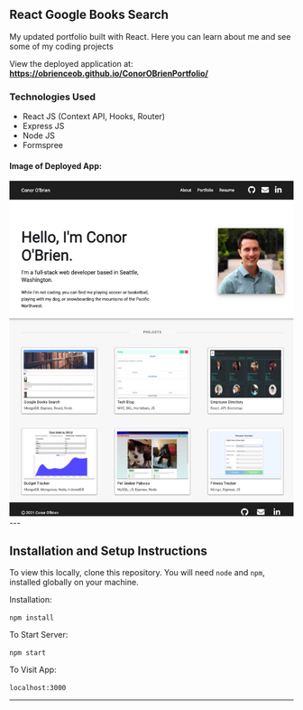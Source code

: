## React Google Books Search

My updated portfolio built with React. Here you can learn about me and see some of my coding projects

View the deployed application at: <b><a href="https://obrienceob.github.io/ConorOBrienPortfolio/" target="_blank">https://obrienceob.github.io/ConorOBrienPortfolio/</a></b>

### Technologies Used
 - React JS (Context API, Hooks, Router)
 - Express JS
 - Node JS
 - Formspree


#### Image of Deployed App:   

<img src="./imageofapp/D3129BEA-A150-4F9C-953B-76071F624B51.jpeg" alt="image of deployed app">
---

## Installation and Setup Instructions


To view this locally, clone this repository. You will need `node` and `npm`, installed globally on your machine. 

Installation:

`npm install`  

To Start Server:

`npm start`  

To Visit App:

`localhost:3000`  

---